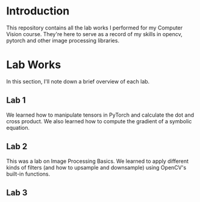 # Introduction
This repository contains all the lab works I performed for my Computer Vision course. They're here to serve as a record of my skills in opencv, pytorch and other image processing libraries.

# Lab Works
In this section, I'll note down a brief overview of each lab.

## Lab 1
We learned how to manipulate tensors in PyTorch and calculate the dot and cross product. We also learned how to compute the gradient of a symbolic equation.

## Lab 2
This was a lab on Image Processing Basics. We learned to apply different kinds of filters (and how to upsample and downsample) using OpenCV's built-in functions.

## Lab 3
